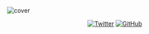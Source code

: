 ![cover](https://github.com/bash0x42/imagepanel/blob/main/bash0x42.gif)

<p align="center">
	<a href="https://twitter.com/Bashxo2" target="_blank"><img src="https://github.com/bash0x42/imagepanel/blob/main/twitter.png" alt="Twitter"></a>
	<a href="https://github.com/bash0x42" target="_blank"><img src="https://github.com/bash0x42/imagepanel/blob/main/github.png" alt="GitHub"></a>
</p>
